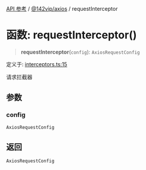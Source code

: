 [API 参考](../../../index.md) / [@142vip/axios](../index.md) / requestInterceptor

# 函数: requestInterceptor()

> **requestInterceptor**(`config`): `AxiosRequestConfig`

定义于: [interceptors.ts:15](https://github.com/142vip/core-x/blob/d59cdcda9f62fc93dcb0efb54c66772997c75711/packages/axios/src/interceptors.ts#L15)

请求拦截器

## 参数

### config

`AxiosRequestConfig`

## 返回

`AxiosRequestConfig`
